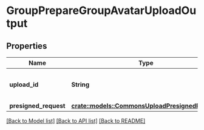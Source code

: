 # GroupPrepareGroupAvatarUploadOutput

## Properties

Name | Type | Description | Notes
------------ | ------------- | ------------- | -------------
**upload_id** | **String** | A universally unique identifier. | 
**presigned_request** | [**crate::models::CommonsUploadPresignedRequest**](CommonsUploadPresignedRequest.md) |  | 

[[Back to Model list]](../README.md#documentation-for-models) [[Back to API list]](../README.md#documentation-for-api-endpoints) [[Back to README]](../README.md)


